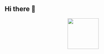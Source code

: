 ## Hi there 👋
<div id="header" align="center">
 <img src="https://i.giphy.com/media/v1.Y2lkPTc5MGI3NjExdGY4amF4anAyaWh6b3hqa25sbG8ycWs1cXdkOXkzOG9ta2FkdHFibiZlcD12MV9pbnRlcm5hbF9naWZfYnlfaWQmY3Q9Zw/1oF1KAEYvmXBMo6uTS/giphy.gif" width="100"/>
</div>

<!--
**AmerZuher/AmerZuher** is a ✨ _special_ ✨ repository because its `README.md` (this file) appears on your GitHub profile.

Here are some ideas to get you started:

- 🔭 I’m currently working on ...
- 🌱 I’m currently learning ...
- 👯 I’m looking to collaborate on ...
- 🤔 I’m looking for help with ...
- 💬 Ask me about ...
- 📫 How to reach me: ...
- 😄 Pronouns: ...
- ⚡ Fun fact: ...
-->

